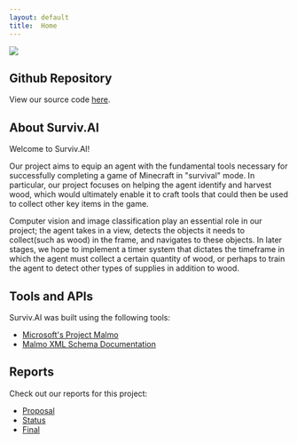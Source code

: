 ```yaml
---
layout: default
title:  Home
---
```


<img src="https://www.minecraft.net/content/dam/games/minecraft/marketplace/mediablock-buzzybees.jpg"/>

## Github Repository
View our source code <a href="https://github.com/rtnavarr/survivai">here</a>.<br>

## About Surviv.AI
Welcome to Surviv.AI! 
<p>
Our project aims to equip an agent with the fundamental tools necessary for successfully completing a game of Minecraft in "survival" mode. In particular, our project focuses on helping the agent identify and harvest wood, which would ultimately enable it to craft tools that could then be used to collect other key items in the game.
</P>

Computer vision and image classification play an essential role in our project; the agent takes in a view, detects the objects it needs to collect(such as wood) in the frame, and navigates to these objects. In later stages, we hope to implement a timer system that dictates the timeframe in which the agent must collect a certain quantity of wood, or perhaps to train the agent to detect other types of supplies in addition to wood.

## Tools and APIs
Surviv.AI was built using the following tools:<br>
- [Microsoft's Project Malmo](https://www.microsoft.com/en-us/research/project/project-malmo/)
- [Malmo XML Schema Documentation](https://microsoft.github.io/malmo/0.30.0/Schemas/Mission.html#element_AgentHandlers)

## Reports
Check out our reports for this project:
- [Proposal](proposal.html)
- [Status](status.html)
- [Final](final.html)


